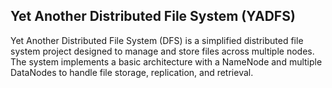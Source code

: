 ## Yet Another Distributed File System (YADFS)

Yet Another Distributed File System (DFS) is a simplified distributed file system project designed to manage and store files across multiple nodes. 
The system implements a basic architecture with a NameNode and multiple DataNodes to handle file storage, replication, and retrieval.

